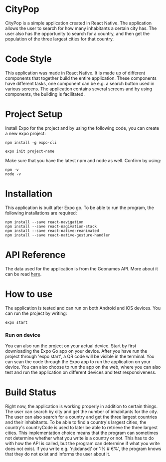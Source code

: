 # CityPop
CityPop is a simple application created in React Native. The application allows the user to search for how many inhabitants a certain city has. The user also has the opportunity to search for a country, and then get the population of the three largest cities for that country.

# Code Style
This application was made in React Native. It is made up of different components that together build the entire application. These components have different tasks, one component can be e.g. a search button used in various screens. The application contains several screens and by using components, the building is facilitated.

# Project Setup
Install Expo for the project and by using the following code, you can create a new expo project:
```
npm install -g expo-cli

expo init project-name
```

Make sure that you have the latest npm and node as well. Confirm by using: 
```
npm -v
node -v
```

# Installation
This application is built after Expo go. To be able to run the program, the following installations are required:
```
npm install --save react-navigation
npm install --save react-nagivation-stack
npm install --save react-native-reanimated 
npm install --save react-native-gesture-handler
```

# API Reference
The data used for the application is from the Geonames API. More about it can be read [here](
http://www.geonames.org/export/geonames-search.html).

# How to use
The application is tested and can run on both Android and iOS devices. You can run the project by writing:
```
expo start
```
### Run on device 
You can also run the project on your actual device. Start by first downloading the Expo Go app on your device. After you have run the project through 'expo start', a QR code will be visible in the terminal. You can scan the code through the Expo app to run the application on your device. You can also choose to run the app on the web, where you can also test and run the application on different devices and test responsiveness.

# Build Status
Right now, the application is working properly in addition to certain things. The user can search by city and get the number of inhabitants for the city. The user can also search for a country and get the three largest countries and their inhabitants. To be able to find a country's largest cities, the country's countryCode is used to later be able to retrieve the three largest cities. This implementation choice means that the program can sometimes not determine whether what you write is a country or not. This has to do with how the API is called, but the program can determine if what you write does not exist. If you write e.g. 'njkdansdj' or ':% # €%', the program knows that they do not exist and informs the user about it.
